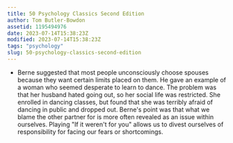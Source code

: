 ```yaml
---
title: 50 Psychology Classics Second Edition
author: Tom Butler-Bowdon
assetid: 1195494976
date: 2023-07-14T15:38:23Z
modified: 2023-07-14T15:38:23Z
tags: "psychology"
slug: 50-psychology-classics-second-edition
---
```


*  Berne suggested that most people unconsciously choose spouses because they want certain limits placed on them. He gave an example of a woman who seemed desperate to learn to dance. The problem was that her husband hated going out, so her social life was restricted. She enrolled in dancing classes, but found that she was terribly afraid of dancing in public and dropped out. Berne's point was that what we blame the other partner for is more often revealed as an issue within ourselves. Playing "If it weren't for you" allows us to divest ourselves of responsibility for facing our fears or shortcomings.

